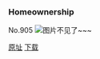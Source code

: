 ### Homeownership
No.905
![图片不见了~~~](https://imgs.xkcd.com/comics/homeownership.png)

[原址](https://xkcd.com//905) [下载](https://imgs.xkcd.com/comics/homeownership.png)

